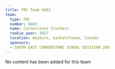 ```yaml
---
title: FRC Team 6603
team:
  type: FRC
  number: 6603
  name: Cornerstone Crushers
  rookie_year: 2017
  location: Weyburn, Saskatchewan, Canada
  sponsors:
  - SOUTH EAST CORNERSTONE SCHOOL DIVISION 209
---
```


No content has been added for this team